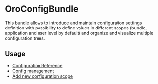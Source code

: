 OroConfigBundle
===============

This bundle allows to introduce and maintain configuration settings definition with possibility to define values
in different scopes (bundle, application and user level by default) and organize and visualize multiple
configuration trees.

Usage
-----

- [Configuration Reference](./Resources/doc/system_configuration.md)
- [Config management](./Resources/doc/config_management.md)
- [Add new configuration scope](./Resources/doc/add_new_config_scope.md)
